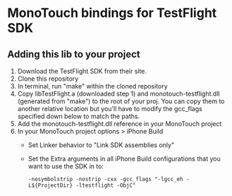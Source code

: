 MonoTouch bindings for TestFlight SDK
=================================

Adding this lib to your project
-------------------------------

1. Download the TestFlight SDK from their site.
2. Clone this repository
3. In terminal, run "make" within the cloned repository
4. Copy libTestFlight.a (downloaded step 1) and monotouch-testflight.dll (generated from "make") to the root of your proj. You can copy them to another relative location but you'll have to modify the gcc_flags specified down below to match the paths.
5. Add the monotouch-testflight.dll reference in your MonoTouch project
6. In your MonoTouch project options > iPhone Build
    - Set Linker behavior to "Link SDK assemblies only"
    - Set the Extra arguments in all iPhone Build configurations that you want to use the SDK in to:

      `-nosymbolstrip -nostrip -cxx -gcc_flags "-lgcc_eh -L${ProjectDir} -ltestflight -ObjC"`
      